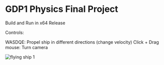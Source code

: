 # GDP1 Physics Final Project
 
Build and Run in x64 Release

Controls:

WASDQE: Propel ship in different directions (change velocity)
Click + Drag mouse: Turn camera 

![flying ship 1](https://github.com/user-attachments/assets/7c7c83cc-1e64-4949-a964-250467dbe4f0)
